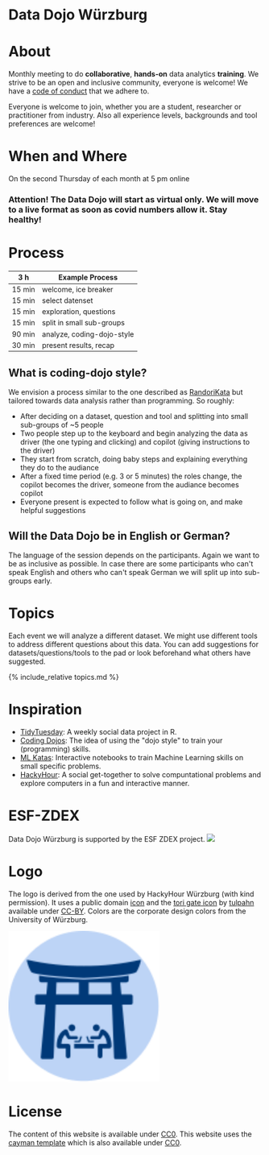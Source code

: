 # Data Dojo Würzburg

# About
Monthly meeting to do **collaborative**, **hands-on** data analytics **training**.
We strive to be an open and inclusive community, everyone is welcome! We have a [code of conduct](./CodeOfConduct) that we adhere to.

Everyone is welcome to join, whether you are a student, researcher or practitioner from industry. Also all experience levels, backgrounds and tool preferences are welcome!

# When and Where
On the second Thursday of each month at 5 pm online
<!-- at the [CCTB Würzburg](https://www.google.de/maps/place/Center+for+Computational+and+Theoretical+Biology+%28CCTB%29,+University+of+W%C3%BCrzburg/@49.7851224,9.9708763,17z/data=!3m1!4b1!4m2!3m1!1s0x47a28fc802e5e8d9:0x6b62d2cbd2e6f094). -->

### Attention! The Data Dojo will start as virtual only. We will move to a live format as soon as covid numbers allow it. Stay healthy!

# Process

| 3 h | Example Process |
|-------|------|
| 15 min | welcome, ice breaker |
| 15 min | select datenset  |
| 15 min | exploration, questions |
| 15 min | split in small sub-groups |
| 90 min | analyze, coding-dojo-style |
| 30 min | present results, recap |

## What is coding-dojo style?

We envision a process similar to the one described as [RandoriKata](https://codingdojo.org/RandoriKata/) but tailored towards data analysis rather than programming. So roughly:
 - After deciding on a dataset, question and tool and splitting into small sub-groups of ~5 people
 - Two people step up to the keyboard and begin analyzing the data as driver (the one typing and clicking) and copilot (giving instructions to the driver)
 - They start from scratch, doing baby steps and explaining everything they do to the audiance
 - After a fixed time period (e.g. 3 or 5 minutes) the roles change, the copilot becomes the driver, someone from the audiance becomes copilot
 - Everyone present is expected to follow what is going on, and make helpful suggestions

## Will the Data Dojo be in English or German?

The language of the session depends on the participants. Again we want to be as inclusive as possible. In case there are some participants who can't speak English and others who can't speak German we will split up into sub-groups early.

# Topics
Each event we will analyze a different dataset. We might use different tools to address different questions about this data. You can add suggestions for datasets/questions/tools to the pad or look beforehand what others have suggested.

{% include_relative topics.md %}

# Inspiration
- [TidyTuesday](https://github.com/rfordatascience/tidytuesday): A weekly social data project in R.
- [Coding Dojos](https://codingdojo.org/WhatIsCodingDojo/): The idea of using the "dojo style" to train your (programming) skills.
- [ML Katas](https://www.bpesquet.fr/mlkatas): Interactive notebooks to train Machine Learning skills on small specific problems.
- [HackyHour](https://hackyhour.github.io/Wuerzburg): A social get-together to solve compuntational problems and explore computers in a fun and interactive manner.

# ESF-ZDEX

Data Dojo Würzburg is supported by the ESF ZDEX project.
<img src="https://www.uni-wuerzburg.de/fileadmin/_processed_/4/b/csm_ESF-ZDEX_Logo_neu_transparent_ec9b426f56.png"/>

# Logo
The logo is derived from the one used by HackyHour Würzburg (with kind permission).
It uses a public domain <a href="https://thenounproject.com/search/?q=hackathon&i=6324">icon</a> 
and the [tori gate icon](https://thenounproject.com/icon/2579080/) by [tulpahn](https://thenounproject.com/tulpahn) available under [CC-BY](https://creativecommons.org/licenses/by/3.0/us/legalcode).
Colors are the corporate design colors from the University of Würzburg.

<img alt="Data Dojo Logo. Two persons sitting bent over their computers under a tori gate." src="data-dojo-logo.svg" width="300px" />

# License
The content of this website is available under [CC0](LICENSE).
This website uses the [cayman template](https://github.com/pages-themes/cayman) which is also available under [CC0](https://creativecommons.org/publicdomain/zero/1.0/legalcode).

